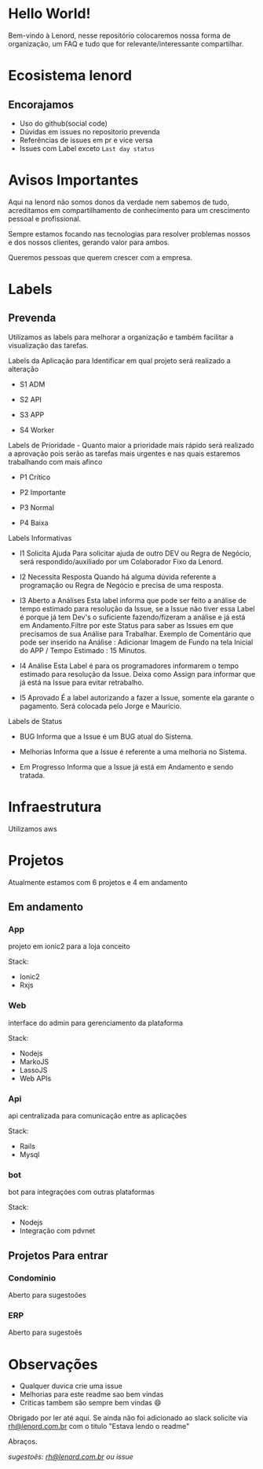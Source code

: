 # Hello World!

Bem-vindo à Lenord, nesse repositório colocaremos nossa forma de organização, um FAQ e tudo que for relevante/interessante compartilhar.

# Ecosistema lenord

## Encorajamos

* Uso do github(social code)
* Dúvidas em issues no repositorio prevenda
* Referências de issues em pr e vice versa
* Issues com Label exceto `Last day status`

# Avisos Importantes

Aqui na lenord não somos donos da verdade nem sabemos de tudo, acreditamos em compartilhamento de conhecimento para um crescimento pessoal e profissional.

Sempre estamos focando nas tecnologias para resolver problemas nossos e dos nossos clientes, gerando valor para ambos.

Queremos pessoas que querem crescer com a empresa.

# Labels

## Prevenda

Utilizamos as labels para melhorar a organização e também facilitar a visualização das tarefas.

Labels da Aplicação para Identificar em qual projeto será realizado a alteração

- S1 ADM

- S2 API

- S3 APP

- S4 Worker 

Labels de Prioridade - Quanto maior a prioridade mais rápido será realizado a aprovação pois serão as tarefas mais urgentes e nas quais estaremos trabalhando com mais afinco

- P1 Crítico

- P2 Importante

- P3 Normal

- P4 Baixa 

Labels Informativas

- I1 Solicita Ajuda
Para solicitar ajuda de outro DEV ou Regra de Negócio, será respondido/auxiliado por um Colaborador Fixo da Lenord.

- I2 Necessita Resposta
Quando há alguma dúvida referente a programação ou Regra de Negócio e precisa de uma resposta.

- I3 Aberto a Análises
Esta label informa que pode ser feito a análise de tempo estimado para resolução da Issue, se a Issue não tiver essa Label é porque já tem Dev's o suficiente fazendo/fizeram a análise e já está em Andamento.Filtre por este Status para saber as Issues em que precisamos de sua Análise para Trabalhar. 
Exemplo de Comentário que pode ser inserido na Análise : Adicionar Imagem de Fundo na tela Inicial do APP / Tempo Estimado : 15 Minutos.

- I4 Análise
Esta Label é para os programadores informarem o tempo estimado para resolução da Issue. Deixa como Assign para informar que já está na Issue para evitar retrabalho.

- I5 Aprovado
É a label autorizando a fazer a Issue, somente ela garante o pagamento. Será colocada pelo Jorge e Maurício.

Labels de Status

- BUG
Informa que a Issue é um BUG atual do Sistema.

- Melhorias
Informa que a Issue é referente a uma melhoria no Sistema.

- Em Progresso
Informa que a Issue já está em Andamento e sendo tratada.

# Infraestrutura

Utilizamos aws

# Projetos

Atualmente estamos com 6 projetos e 4 em andamento

## Em andamento

### App

projeto em ionic2 para a loja conceito

Stack:

* Ionic2
* Rxjs


### Web

interface do admin para gerenciamento da plataforma

Stack:

* Nodejs
* MarkoJS
* LassoJS
* Web APIs

### Api

api centralizada para comunicação entre as aplicações

Stack:

* Rails
* Mysql

### bot

bot para integraçóes com outras plataformas

Stack:

* Nodejs
* Integração com pdvnet

## Projetos Para entrar

### Condominio

Aberto para sugestoões

### ERP

Aberto para sugestoẽs

# Observações

* Qualquer duvica crie uma issue
* Melhorias para este readme sao bem vindas
* Criticas tambem são sempre bem vindas :smile:

Obrigado por ler até aqui. Se ainda não foi adicionado ao slack solicite via rh@lenord.com.br com o titulo "Estava lendo o readme"

Abraços.

*sugestoẽs: rh@lenord.com.br ou issue*